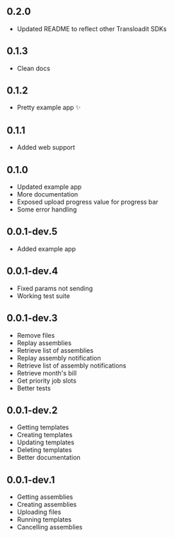 ## 0.2.0

- Updated README to reflect other Transloadit SDKs

## 0.1.3

- Clean docs

## 0.1.2

- Pretty example app ✨

## 0.1.1

- Added web support

## 0.1.0

- Updated example app
- More documentation
- Exposed upload progress value for progress bar
- Some error handling

## 0.0.1-dev.5

- Added example app

## 0.0.1-dev.4

- Fixed params not sending
- Working test suite

## 0.0.1-dev.3

- Remove files
- Replay assemblies
- Retrieve list of assemblies
- Replay assembly notification
- Retrieve list of assembly notifications
- Retrieve month's bill
- Get priority job slots
- Better tests

## 0.0.1-dev.2

- Getting templates
- Creating templates
- Updating templates
- Deleting templates
- Better documentation


## 0.0.1-dev.1

- Getting assemblies
- Creating assemblies
- Uploading files
- Running templates
- Cancelling assemblies
